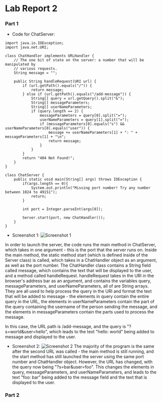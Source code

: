 # Lab Report 2
### Part 1
- Code for ChatServer:
```
import java.io.IOException;
import java.net.URI;

class ChatHandler implements URLHandler {
    // The one bit of state on the server: a number that will be manipulated by
    // various requests.
    String message = "";

    public String handleRequest(URI url) {
        if (url.getPath().equals("/")) {
            return message;
        } else if (url.getPath().equals("/add-message")) {
            String[] query = url.getQuery().split("&");
            String[] messageParameters;
            String[] userNameParameters;
            if (query.length == 2) {
                messageParameters = query[0].split("=");
                userNameParameters = query[1].split("=");
                if (messageParameters[0].equals("s") && userNameParameters[0].equals("user")) {
                    message += userNameParameters[1] + ": " + messageParameters[1] + "\n";
                    return message;
                }
            }
        }
        return "404 Not Found!";
    }
}

class ChatServer {
    public static void main(String[] args) throws IOException {
        if(args.length == 0){
            System.out.println("Missing port number! Try any number between 1024 to 49151");
            return;
        }

        int port = Integer.parseInt(args[0]);

        Server.start(port, new ChatHandler());
    }
}
```
- Screenshot 1:
![Screenshot 1](./lab2sc1)

In order to launch the server, the code runs the main method in ChatServer, which takes in one argument - this is the port that the server runs on. Inside the main method, the static method start
(which is defined inside of the Server class) is called, which takes in a ChatHandler object as an argument, as well as the port number. The ChatHandler class contains a String field called message,
which contains the text that will be displayed to the user, and a method called handleRequest. handleRequest takes in the URI in the browser's address bar as an argument, and contains the variables 
query, messageParameters, and userNameParameters, all of are String arrays. They are all used to help process the query in the URI and format the text that will be added to message - the elements in 
query contain the entire query in the URL, the elements in userNameParameters contain the part of the query containing the username of the person sending the message, and the elements in 
messageParameters contain the parts used to process the message.

In this case, the URL path is /add-message, and the query is "?s=world&user=hello", which leads to the text "hello: world" being added to message and displayed to the user.

- Screenshot 2: 
![Screenshot 2](./lab2sc2)
The majority of the program is the same after the second URL was called - the main method is still running, and the start method has still launched the server using the same port number and
ChatHandler object. However, the URL has changed, with the query now being "?s=bar&user=foo". This changes the elements in query, messageParameters, and userNameParameters, and leads to the text
"foo: bar" being added to the message field and the text that is displayed to the user.

### Part 2
